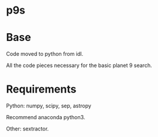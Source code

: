 # p9s

Base
====
Code moved to python from idl.

All the code pieces necessary for the basic planet 9 search. 

Requirements
============
Python: numpy, scipy, sep, astropy

Recommend  anaconda python3.

Other: sextractor.
